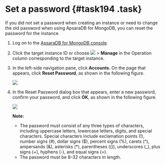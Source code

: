 # Set a password {#task194 .task}

If you did not set a password when creating an instance or need to change the old password when using ApsaraDB for MongoDB, you can reset the password for the instance.

1.  Log on to the [ApsaraDB for MongoDB console](https://mongodb.console.aliyun.com/).
2.  Click the target instance ID or choose **![](http://static-aliyun-doc.oss-cn-hangzhou.aliyuncs.com/assets/img/6671/155609042113267_en-US.png)** \> **Manage** in the Operation column corresponding to the target instance.
3.  In the left-side navigation pane, click **Accounts**. On the page that appears, click **Reset Password**, as shown in the following figure. 

    ![](http://static-aliyun-doc.oss-cn-hangzhou.aliyuncs.com/assets/img/6671/155609042113268_en-US.png)

4.  In the Reset Password dialog box that appears, enter a new password, confirm your password, and click **OK**, as shown in the following figure. 

    ![](http://static-aliyun-doc.oss-cn-hangzhou.aliyuncs.com/assets/img/6671/155609042113269_en-US.png)

    **Note:** 

    -   The password must consist of any three types of characters, including uppercase letters, lowercase letters, digits, and special characters. Special characters include exclamation points \(!\), number signs \(\#\), dollar signs \($\), percent signs \(%\), carets \(^\), ampersands \(&\), asterisks \(\*\), parentheses \(\(\)\), underscores \(\_\), plus signs \(+\), hyphens \(-\), and equal signs \(=\).
    -   The password must be 8–32 characters in length.

